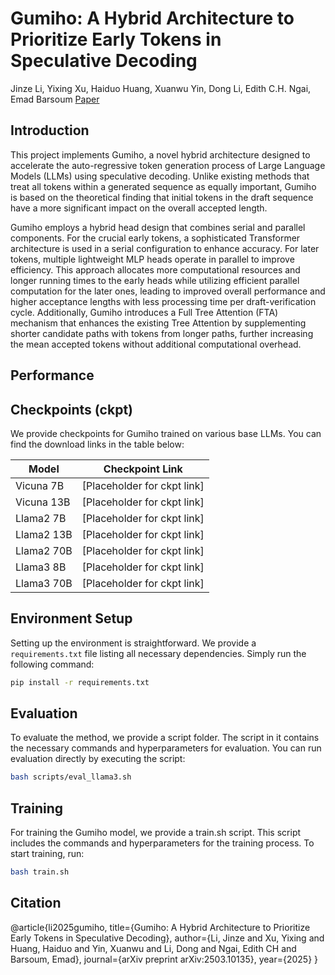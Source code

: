 # Gumiho: A Hybrid Architecture to Prioritize Early Tokens in Speculative Decoding
Jinze Li, Yixing Xu, Haiduo Huang, Xuanwu Yin, Dong Li, Edith C.H. Ngai, Emad Barsoum
[Paper](https://arxiv.org/pdf/2503.10135?)


## Introduction

This project implements Gumiho, a novel hybrid architecture designed to accelerate the auto-regressive token generation process of Large Language Models (LLMs) using speculative decoding. Unlike existing methods that treat all tokens within a generated sequence as equally important, Gumiho is based on the theoretical finding that initial tokens in the draft sequence have a more significant impact on the overall accepted length.

Gumiho employs a hybrid head design that combines serial and parallel components. For the crucial early tokens, a sophisticated Transformer architecture is used in a serial configuration to enhance accuracy. For later tokens, multiple lightweight MLP heads operate in parallel to improve efficiency. This approach allocates more computational resources and longer running times to the early heads while utilizing efficient parallel computation for the later ones, leading to improved overall performance and higher acceptance lengths with less processing time per draft-verification cycle. Additionally, Gumiho introduces a Full Tree Attention (FTA) mechanism that enhances the existing Tree Attention by supplementing shorter candidate paths with tokens from longer paths, further increasing the mean accepted tokens without additional computational overhead.


## Performance



## Checkpoints (ckpt)

We provide checkpoints for Gumiho trained on various base LLMs. You can find the download links in the table below:

| Model         | Checkpoint Link             |
|---------------|-----------------------------|
| Vicuna 7B     | [Placeholder for ckpt link] |
| Vicuna 13B    | [Placeholder for ckpt link] |
| Llama2 7B     | [Placeholder for ckpt link] |
| Llama2 13B    | [Placeholder for ckpt link] |
| Llama2 70B    | [Placeholder for ckpt link] |
| Llama3 8B     | [Placeholder for ckpt link] |
| Llama3 70B    | [Placeholder for ckpt link] |

## Environment Setup

Setting up the environment is straightforward. We provide a `requirements.txt` file listing all necessary dependencies. Simply run the following command:

```bash
pip install -r requirements.txt
```


## Evaluation

To evaluate the method, we provide a script folder. The script in it contains the necessary commands and hyperparameters for evaluation. You can run evaluation directly by executing the script:
```bash
bash scripts/eval_llama3.sh
```

## Training

For training the Gumiho model, we provide a train.sh script. This script includes the commands and hyperparameters for the training process. To start training, run:
```bash
bash train.sh
```

## Citation
@article{li2025gumiho,
  title={Gumiho: A Hybrid Architecture to Prioritize Early Tokens in Speculative Decoding},
  author={Li, Jinze and Xu, Yixing and Huang, Haiduo and Yin, Xuanwu and Li, Dong and Ngai, Edith CH and Barsoum, Emad},
  journal={arXiv preprint arXiv:2503.10135},
  year={2025}
}